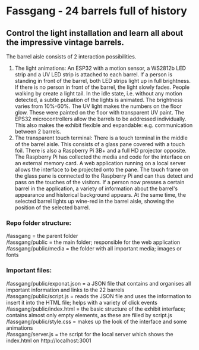 # Fassgang - 24 barrels full of history  <br />
## Control the light installation and learn all about the impressive vintage barrels.

The barrel aisle consists of 2 interaction possibilities.
1. The light animations: An ESP32 with a motion sensor, a WS2812b LED strip and a UV LED strip is attached to each barrel. If a person is standing in front of the barrel, both LED strips light up in full brightness. If there is no person in front of the barrel, the light slowly fades. People walking by create a light tail. In the idle state, i.e. without any motion detected, a subtle pulsation of the lights is animated. The brightness varies from 10%-60%. The UV light makes the numbers on the floor glow. These were painted on the floor with transparent UV paint. The EPS32 microcontrollers allow the barrels to be addressed individually. This also makes the exhibit flexible and expandable: e.g. communication between 2 barrels.
2. The transparent touch terminal: There is a touch terminal in the middle of the barrel aisle. This consists of a glass pane covered with a touch foil. There is also a Raspberry Pi 3B+ and a full HD projector opposite. The Raspberry Pi has collected the media and code for the interface on an external memory card. A web application running on a local server allows the interface to be projected onto the pane. The touch frame on the glass pane is connected to the Raspberry Pi and can thus detect and pass on the touches of the visitors. 
If a person now presses a certain barrel in the application, a variety of information about the barrel's appearance and historical background appears. At the same time, the selected barrel lights up wine-red in the barrel aisle, showing the position of the selected barrel. 

### Repo folder structure:  
/fassgang = the parent folder <br />
/fassgang/public = the main folder; responsible for the web application <br />
/fassgang/public/media = the folder with all important media; images or fonts <br />

### Important files:  
/fassgang/public/exponat.json = a JSON file that contains and organises all important information and links to the 22 barrels <br />
/fassgang/public/script.js = reads the JSON file and uses the information to insert it into the HTML file; helps with a variety of click events <br />
/fassgang/public/index.html = the basic structure of the exhibit interface; contains almost only empty elements, as these are filled by script.js <br />
/fassgang/public/style.css = makes up the look of the interface and some animations <br />
/fassgang/server.js = the script for the local server which shows the index.html on http://localhost:3001




